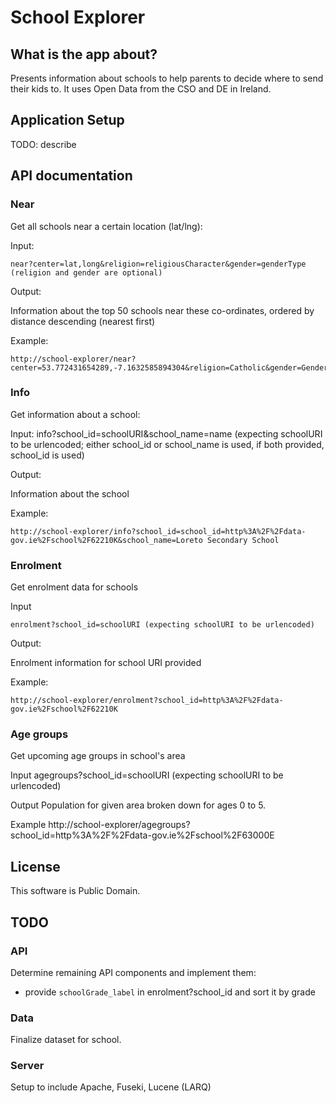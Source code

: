 # School Explorer

## What is the app about?

Presents information about schools to help parents to decide where to send their kids to. It uses Open Data from the CSO and DE in Ireland.

## Application Setup

TODO: describe

## API documentation

### Near
Get all schools near a certain location (lat/lng):

Input:

	near?center=lat,long&religion=religiousCharacter&gender=genderType (religion and gender are optional)
	
Output:

Information about the top 50 schools near these co-ordinates, ordered by distance descending (nearest first)

Example:

	http://school-explorer/near?center=53.772431654289,-7.1632585894304&religion=Catholic&gender=Gender_Boys

### Info
Get information about a school:

Input:
	info?school_id=schoolURI&school_name=name (expecting schoolURI to be urlencoded; either school_id or school_name is used, if both provided, school_id is used)
	
Output:

Information about the school

Example:

	http://school-explorer/info?school_id=school_id=http%3A%2F%2Fdata-gov.ie%2Fschool%2F62210K&school_name=Loreto Secondary School

### Enrolment
Get enrolment data for schools

Input

    enrolment?school_id=schoolURI (expecting schoolURI to be urlencoded)

Output:

Enrolment information for school URI provided

Example:

    http://school-explorer/enrolment?school_id=http%3A%2F%2Fdata-gov.ie%2Fschool%2F62210K


### Age groups
Get upcoming age groups in school's area

Input
    agegroups?school_id=schoolURI (expecting schoolURI to be urlencoded)

Output
Population for given area broken down for ages 0 to 5.

Example
    http://school-explorer/agegroups?school_id=http%3A%2F%2Fdata-gov.ie%2Fschool%2F63000E


## License

This software is Public Domain.


## TODO

### API
Determine remaining API components and implement them:

 * provide `schoolGrade_label` in enrolment?school_id and sort it by grade

### Data
Finalize dataset for school.

### Server
Setup to include Apache, Fuseki, Lucene (LARQ)

